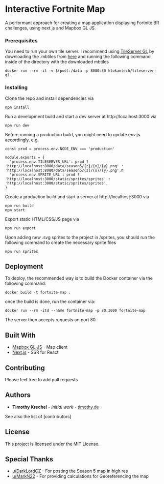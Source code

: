 # Interactive Fortnite Map

A performant approach for creating a map application displaying Fortnite BR challenges, using next.js and Mapbox GL JS.

### Prerequisites

You need to run your own tile server. I recommend using [TileServer GL](https://github.com/klokantech/tileserver-gl) by downloading the .mbtiles from [here](https://drive.google.com/file/d/1Dvo833erO_pnGmjUm4EzLhHk_0stfCF6/view?usp=sharing) and running the following command inside of the directory with the downloaded mbtiles
```
docker run --rm -it -v $(pwd):/data -p 8080:80 klokantech/tileserver-gl
```

### Installing

Clone the repo and install dependencies via

```
npm install
```

Run a development build and start a dev server at http://localhost:3000 via

```
npm run dev
```

Before running a production build, you might need to update env.js accordingly, e.g.
```
const prod = process.env.NODE_ENV === 'production'

module.exports = {
  'process.env.TILESERVER_URL': prod ? 'http://localhost:8080/data/season5/{z}/{x}/{y}.png' : 'http://localhost:8080/data/season5/{z}/{x}/{y}.png',π
  'process.env.SPRITE_URL': prod ? 'http://localhost:3000/static/sprites/sprites' : 'http://localhost:3000/static/sprites/sprites',
}
```

Create a production build and start a server at http://localhost:3000 via

```
npm run build
npm start
```

Export static HTML/CSS/JS page via

```
npm run export
```


Upon adding new .svg sprites to the project in /sprites, you should run the following command to create the necessary sprite files

```
npm run sprites
```


## Deployment

To deploy, the recommended way is to build the Docker container via the following command:
```
docker build -t fortnite-map .
```

once the build is done, run the container via:
```
docker run --rm -itd --name fortnite-map -p 80:3000 fortnite-map
```

The server then accepts requests on port 80.


## Built With

* [Mapbox GL JS](https://github.com/mapbox/mapbox-gl-js) - Map client
* [Next.js](https://github.com/zeit/next.js) - SSR for React

## Contributing

Please feel free to add pull requests


## Authors

* **Timothy Krechel** - *Initial work* - [timothy.de](https://www.timothy.de)

See also the list of [contributors]

## License

This project is licensed under the MIT License.

## Special Thanks

* [u/DarkLordCZ](https://www.reddit.com/user/DarkLordCZ) - For posting the Season 5 map in high res
* [u/MarkN22](https://www.reddit.com/r/FortNiteBR/comments/88ktnr/i_calculated_how_big_the_map_was_in_fortnite/) - For providing calculations for Georeferencing the map
